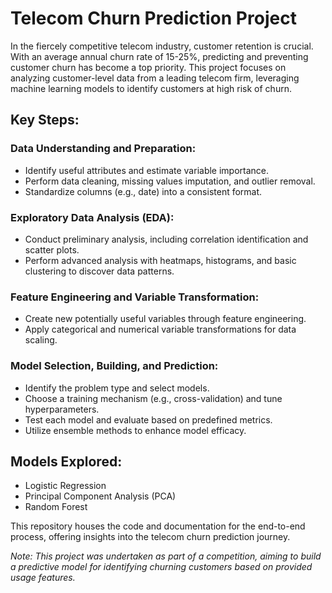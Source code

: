 # Telecom Churn Prediction Project

In the fiercely competitive telecom industry, customer retention is crucial. With an average annual churn rate of 15-25%, predicting and preventing customer churn has become a top priority. This project focuses on analyzing customer-level data from a leading telecom firm, leveraging machine learning models to identify customers at high risk of churn.

## Key Steps:

### Data Understanding and Preparation:

- Identify useful attributes and estimate variable importance.
- Perform data cleaning, missing values imputation, and outlier removal.
- Standardize columns (e.g., date) into a consistent format.

### Exploratory Data Analysis (EDA):

- Conduct preliminary analysis, including correlation identification and scatter plots.
- Perform advanced analysis with heatmaps, histograms, and basic clustering to discover data patterns.

### Feature Engineering and Variable Transformation:

- Create new potentially useful variables through feature engineering.
- Apply categorical and numerical variable transformations for data scaling.

### Model Selection, Building, and Prediction:

- Identify the problem type and select models.
- Choose a training mechanism (e.g., cross-validation) and tune hyperparameters.
- Test each model and evaluate based on predefined metrics.
- Utilize ensemble methods to enhance model efficacy.

## Models Explored:

- Logistic Regression
- Principal Component Analysis (PCA)
- Random Forest

This repository houses the code and documentation for the end-to-end process, offering insights into the telecom churn prediction journey.

*Note: This project was undertaken as part of a competition, aiming to build a predictive model for identifying churning customers based on provided usage features.*
